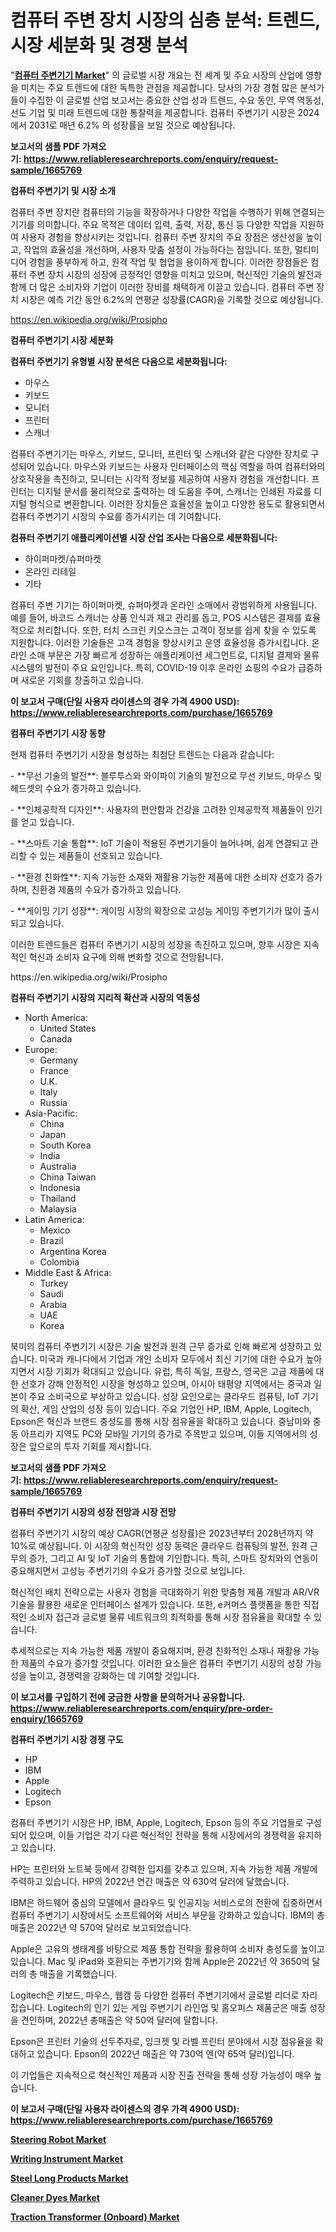 <p><h1>컴퓨터 주변 장치 시장의 심층 분석: 트렌드, 시장 세분화 및 경쟁 분석</h1></p><p>"<strong><a href="https://www.reliableresearchreports.com/computer-peripheral-equipment-r1665769?utm_campaign=105&utm_medium=7&utm_source=Github&utm_content=ia&utm_term=25092024&utm_id=computer-peripheral-equipment">컴퓨터 주변기기 Market</a></strong>" 의 글로벌 시장 개요는 전 세계 및 주요 시장의 산업에 영향을 미치는 주요 트렌드에 대한 독특한 관점을 제공합니다. 당사의 가장 경험 많은 분석가들이 수집한 이 글로벌 산업 보고서는 중요한 산업 성과 트렌드, 수요 동인, 무역 역동성, 선도 기업 및 미래 트렌드에 대한 통찰력을 제공합니다. 컴퓨터 주변기기 시장은 2024에서 2031로 매년 6.2% 의 성장률을 보일 것으로 예상됩니다.</p>
<p><strong>보고서의 샘플 PDF 가져오기:&nbsp;<a href="https://www.reliableresearchreports.com/enquiry/request-sample/1665769?utm_campaign=105&utm_medium=7&utm_source=Github&utm_content=ia&utm_term=25092024&utm_id=computer-peripheral-equipment">https://www.reliableresearchreports.com/enquiry/request-sample/1665769</a></strong></p>
<p><strong>컴퓨터 주변기기 및 시장 소개</strong></p>
<p><p>컴퓨터 주변 장치란 컴퓨터의 기능을 확장하거나 다양한 작업을 수행하기 위해 연결되는 기기를 의미합니다. 주요 목적은 데이터 입력, 출력, 저장, 통신 등 다양한 작업을 지원하여 사용자 경험을 향상시키는 것입니다. 컴퓨터 주변 장치의 주요 장점은 생산성을 높이고, 작업의 효율성을 개선하며, 사용자 맞춤 설정이 가능하다는 점입니다. 또한, 멀티미디어 경험을 풍부하게 하고, 원격 작업 및 협업을 용이하게 합니다. 이러한 장점들은 컴퓨터 주변 장치 시장의 성장에 긍정적인 영향을 미치고 있으며, 혁신적인 기술의 발전과 함께 더 많은 소비자와 기업이 이러한 장비를 채택하게 이끌고 있습니다. 컴퓨터 주변 장치 시장은 예측 기간 동안 6.2%의 연평균 성장률(CAGR)을 기록할 것으로 예상됩니다.</p></p>
<p><a href="https://en.wikipedia.org/wiki/Prosipho?utm_campaign=105&utm_medium=7&utm_source=Github&utm_content=ia&utm_term=25092024&utm_id=computer-peripheral-equipment">https://en.wikipedia.org/wiki/Prosipho</a></p>
<p><strong>컴퓨터 주변기기 시장 세분화</strong></p>
<p><strong>컴퓨터 주변기기 유형별 시장 분석은 다음으로 세분화됩니다:</strong></p>
<p><ul><li>마우스</li><li>키보드</li><li>모니터</li><li>프린터</li><li>스캐너</li></ul></p>
<p><p>컴퓨터 주변기기는 마우스, 키보드, 모니터, 프린터 및 스캐너와 같은 다양한 장치로 구성되어 있습니다. 마우스와 키보드는 사용자 인터페이스의 핵심 역할을 하여 컴퓨터와의 상호작용을 촉진하고, 모니터는 시각적 정보를 제공하여 사용자 경험을 개선합니다. 프린터는 디지털 문서를 물리적으로 출력하는 데 도움을 주며, 스캐너는 인쇄된 자료를 디지털 형식으로 변환합니다. 이러한 장치들은 효율성을 높이고 다양한 용도로 활용되면서 컴퓨터 주변기기 시장의 수요를 증가시키는 데 기여합니다.</p></p>
<p><strong>컴퓨터 주변기기 애플리케이션별 시장 산업 조사는 다음으로 세분화됩니다:</strong></p>
<p><ul><li>하이퍼마켓/슈퍼마켓</li><li>온라인 리테일</li><li>기타</li></ul></p>
<p><p>컴퓨터 주변 기기는 하이퍼마켓, 슈퍼마켓과 온라인 소매에서 광범위하게 사용됩니다. 예를 들어, 바코드 스캐너는 상품 인식과 재고 관리를 돕고, POS 시스템은 결제를 효율적으로 처리합니다. 또한, 터치 스크린 키오스크는 고객이 정보를 쉽게 찾을 수 있도록 지원합니다. 이러한 기술들은 고객 경험을 향상시키고 운영 효율성을 증가시킵니다. 온라인 소매 부문은 가장 빠르게 성장하는 애플리케이션 세그먼트로, 디지털 결제와 물류 시스템의 발전이 주요 요인입니다. 특히, COVID-19 이후 온라인 쇼핑의 수요가 급증하며 새로운 기회를 창출하고 있습니다.</p></p>
<p><strong>이 보고서 구매(단일 사용자 라이센스의 경우 가격 4900 USD): <a href="https://www.reliableresearchreports.com/purchase/1665769?utm_campaign=105&utm_medium=7&utm_source=Github&utm_content=ia&utm_term=25092024&utm_id=computer-peripheral-equipment">https://www.reliableresearchreports.com/purchase/1665769</a></strong></p>
<p><strong>컴퓨터 주변기기 시장 동향</strong></p>
<p><p>현재 컴퓨터 주변기기 시장을 형성하는 최첨단 트렌드는 다음과 같습니다:</p><p>- **무선 기술의 발전**: 블루투스와 와이파이 기술의 발전으로 무선 키보드, 마우스 및 헤드셋의 수요가 증가하고 있습니다.</p><p>- **인체공학적 디자인**: 사용자의 편안함과 건강을 고려한 인체공학적 제품들이 인기를 얻고 있습니다.</p><p>- **스마트 기술 통합**: IoT 기술이 적용된 주변기기들이 늘어나며, 쉽게 연결되고 관리할 수 있는 제품들이 선호되고 있습니다.</p><p>- **환경 친화性**: 지속 가능한 소재와 재활용 가능한 제품에 대한 소비자 선호가 증가하며, 친환경 제품의 수요가 증가하고 있습니다.</p><p>- **게이밍 기기 성장**: 게이밍 시장의 확장으로 고성능 게이밍 주변기기가 많이 출시되고 있습니다.</p><p>이러한 트렌드들은 컴퓨터 주변기기 시장의 성장을 촉진하고 있으며, 향후 시장은 지속적인 혁신과 소비자 요구에 의해 변화할 것으로 전망됩니다.</p></p>
<p>https://en.wikipedia.org/wiki/Prosipho</p>
<p><strong>컴퓨터 주변기기 시장의 지리적 확산과 시장의 역동성</strong></p>
<p><ul>
    <li>
        North America:
        <ul>
            <li>United States</li>
            <li>Canada</li>
        </ul>
    </li>
    <li>
        Europe:
        <ul>
            <li>Germany</li>
            <li>France</li>
            <li>U.K.</li>
            <li>Italy</li>
            <li>Russia</li>
        </ul>
    </li>
    <li>
        Asia-Pacific:
        <ul>
            <li>China</li>
            <li>Japan</li>
            <li>South Korea</li>
            <li>India</li>
            <li>Australia</li>
            <li>China Taiwan</li>
            <li>Indonesia</li>
            <li>Thailand</li>
            <li>Malaysia</li>
        </ul>
    </li>
    <li>
        Latin America:
        <ul>
            <li>Mexico</li>
            <li>Brazil</li>
            <li>Argentina Korea</li>
            <li>Colombia</li>
        </ul>
    </li>
    <li>
        Middle East & Africa:
        <ul>
            <li>Turkey</li>
            <li>Saudi</li>
            <li>Arabia</li>
            <li>UAE</li>
            <li>Korea</li>
        </ul>
    </li>
    </ul></p>
<p><p>북미의 컴퓨터 주변기기 시장은 기술 발전과 원격 근무 증가로 인해 빠르게 성장하고 있습니다. 미국과 캐나다에서 기업과 개인 소비자 모두에서 최신 기기에 대한 수요가 높아지면서 시장 기회가 확대되고 있습니다. 유럽, 특히 독일, 프랑스, 영국은 고급 제품에 대한 선호가 강해 안정적인 시장을 형성하고 있으며, 아시아 태평양 지역에서는 중국과 일본이 주요 소비국으로 부상하고 있습니다. 성장 요인으로는 클라우드 컴퓨팅, IoT 기기의 확산, 게임 산업의 성장 등이 있습니다. 주요 기업인 HP, IBM, Apple, Logitech, Epson은 혁신과 브랜드 충성도를 통해 시장 점유율을 확대하고 있습니다. 중남미와 중동 아프리카 지역도 PC와 모바일 기기의 증가로 주목받고 있으며, 이들 지역에서의 성장은 앞으로의 투자 기회를 제시합니다.</p></p>
<p><strong>보고서의 샘플 PDF 가져오기:&nbsp;<a href="https://www.reliableresearchreports.com/enquiry/request-sample/1665769?utm_campaign=105&utm_medium=7&utm_source=Github&utm_content=ia&utm_term=25092024&utm_id=computer-peripheral-equipment">https://www.reliableresearchreports.com/enquiry/request-sample/1665769</a></strong></p>
<p><strong>컴퓨터 주변기기 시장의 성장 전망과 시장 전망</strong></p>
<p><p>컴퓨터 주변기기 시장의 예상 CAGR(연평균 성장률)은 2023년부터 2028년까지 약 10%로 예상됩니다. 이 시장의 혁신적인 성장 동력은 클라우드 컴퓨팅의 발전, 원격 근무의 증가, 그리고 AI 및 IoT 기술의 통합에 기인합니다. 특히, 스마트 장치와의 연동이 중요해지면서 고성능 주변기기의 수요가 증가할 것으로 보입니다.</p><p>혁신적인 배치 전략으로는 사용자 경험을 극대화하기 위한 맞춤형 제품 개발과 AR/VR 기술을 활용한 새로운 인터페이스 설계가 있습니다. 또한, e커머스 플랫폼을 통한 직접적인 소비자 접근과 글로벌 물류 네트워크의 최적화를 통해 시장 점유율을 확대할 수 있습니다. </p><p>추세적으로는 지속 가능한 제품 개발이 중요해지며, 환경 친화적인 소재나 재활용 가능한 제품의 수요가 증가할 것입니다. 이러한 요소들은 컴퓨터 주변기기 시장의 성장 가능성을 높이고, 경쟁력을 강화하는 데 기여할 것입니다.</p></p>
<p><strong>이 보고서를 구입하기 전에 궁금한 사항을 문의하거나 공유합니다. <a href="https://www.reliableresearchreports.com/enquiry/pre-order-enquiry/1665769?utm_campaign=105&utm_medium=7&utm_source=Github&utm_content=ia&utm_term=25092024&utm_id=computer-peripheral-equipment">https://www.reliableresearchreports.com/enquiry/pre-order-enquiry/1665769</a></strong></p>
<p><strong>컴퓨터 주변기기 시장 경쟁 구도</strong></p>
<p><ul><li>HP</li><li>IBM</li><li>Apple</li><li>Logitech</li><li>Epson</li></ul></p>
<p><p>컴퓨터 주변기기 시장은 HP, IBM, Apple, Logitech, Epson 등의 주요 기업들로 구성되어 있으며, 이들 기업은 각기 다른 혁신적인 전략을 통해 시장에서의 경쟁력을 유지하고 있습니다.</p><p>HP는 프린터와 노트북 등에서 강력한 입지를 갖추고 있으며, 지속 가능한 제품 개발에 주력하고 있습니다. HP의 2022년 연간 매출은 약 630억 달러에 달했습니다. </p><p>IBM은 하드웨어 중심의 모델에서 클라우드 및 인공지능 서비스로의 전환에 집중하면서 컴퓨터 주변기기 시장에서도 소프트웨어와 서비스 부문을 강화하고 있습니다. IBM의 총 매출은 2022년 약 570억 달러로 보고되었습니다.</p><p>Apple은 고유의 생태계를 바탕으로 제품 통합 전략을 활용하여 소비자 충성도를 높이고 있습니다. Mac 및 iPad와 호환되는 주변기기와 함께 Apple은 2022년 약 3650억 달러의 총 매출을 기록했습니다.</p><p>Logitech은 키보드, 마우스, 웹캠 등 다양한 컴퓨터 주변기기에서 글로벌 리더로 자리 잡습니다. Logitech의 인기 있는 게임 주변기기 라인업 및 홈오피스 제품군은 매출 성장을 견인하며, 2022년 총매출은 약 50억 달러에 달합니다.</p><p>Epson은 프린터 기술의 선두주자로, 잉크젯 및 라벨 프린터 분야에서 시장 점유율을 확대하고 있습니다. Epson의 2022년 매출은 약 730억 엔(약 65억 달러)입니다.</p><p>이 기업들은 지속적으로 혁신적인 제품과 시장 진출 전략을 통해 성장 가능성이 매우 높습니다.</p></p>
<p><strong>이 보고서 구매(단일 사용자 라이센스의 경우 가격 4900 USD): <a href="https://www.reliableresearchreports.com/purchase/1665769?utm_campaign=105&utm_medium=7&utm_source=Github&utm_content=ia&utm_term=25092024&utm_id=computer-peripheral-equipment">https://www.reliableresearchreports.com/purchase/1665769</a></strong></p>
<p><strong><p><a href="https://www.linkedin.com/pulse/market-trends-global-steering-robot-forecast-analysis-2024-ywxbe?trackingId=KoGy16ZBQQS4Dyy416%2BvVA%3D%3D&utm_campaign=105&utm_medium=7&utm_source=Github&utm_content=ia&utm_term=25092024&utm_id=computer-peripheral-equipment">Steering Robot Market</a></p><p><a href="https://issuu.com/reportprime-2/docs/writing-instrument-market-size-2030_3b7b48258858b7?utm_campaign=105&utm_medium=7&utm_source=Github&utm_content=ia&utm_term=25092024&utm_id=computer-peripheral-equipment">Writing Instrument Market</a></p><p><a href="https://www.linkedin.com/pulse/steel-long-products-industry-analysis-report-its-market-fczte?trackingId=wE%2FslDozQy6oA%2FJqNDOCzQ%3D%3D&utm_campaign=105&utm_medium=7&utm_source=Github&utm_content=ia&utm_term=25092024&utm_id=computer-peripheral-equipment">Steel Long Products Market</a></p><p><a href="https://medium.com/@oscarmatterson/emerging-market-trends-and-regional-analysis-of-cleaner-dyes-market-forecasted-for-period-from-2024-4f91a4ba6d19?postPublishedType=repub&utm_campaign=105&utm_medium=7&utm_source=Github&utm_content=ia&utm_term=25092024&utm_id=computer-peripheral-equipment">Cleaner Dyes Market</a></p><p><a href="https://github.com/RoseBoyd475/Market-Research-Report-List-1/blob/main/traction-transformer-onboard-market.md?utm_campaign=105&utm_medium=7&utm_source=Github&utm_content=ia&utm_term=25092024&utm_id=computer-peripheral-equipment">Traction Transformer (Onboard) Market</a></p></strong></p>
<p></p>